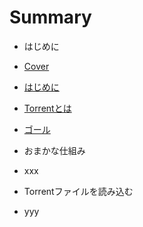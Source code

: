 # Summary

* はじめに
 * [Cover ](Cover.md)
 * [はじめに](Introduction.md)
 * [Torrentとは](About.md)
 * [ゴール](Goal.md)

* おまかな仕組み
 * xxx

* Torrentファイルを読み込む
 * yyy
